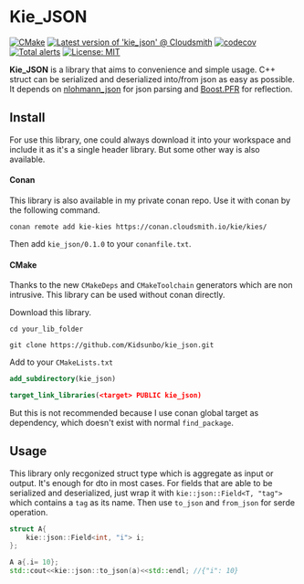 # Kie_JSON

[![CMake](https://github.com/Kidsunbo/kie_json/actions/workflows/cmake.yml/badge.svg)](https://github.com/Kidsunbo/kie_json/actions/workflows/cmake.yml)
[![Latest version of 'kie_json' @ Cloudsmith](https://api-prd.cloudsmith.io/v1/badges/version/kie/kies/conan/kie_json/latest/xc=_;xp=_/?render=true&show_latest=true)](https://cloudsmith.io/~kie/repos/kies/packages/detail/conan/kie_json/latest/xc=_;xp=_/)
[![codecov](https://codecov.io/gh/Kidsunbo/kie_json/branch/master/graph/badge.svg?token=X3THMAG9TA)](https://codecov.io/gh/Kidsunbo/kie_json)
[![Total alerts](https://img.shields.io/lgtm/alerts/g/Kidsunbo/kie_json.svg?logo=lgtm&logoWidth=18)](https://lgtm.com/projects/g/Kidsunbo/kie_json/alerts/)
[![License: MIT](https://img.shields.io/badge/License-MIT-yellow.svg)](https://opensource.org/licenses/MIT)


**Kie_JSON** is a library that aims to convenience and simple usage. C++ struct can be serialized and deserialized into/from json as easy as possible. It depends on [nlohmann_json](https://github.com/nlohmann/json) for json parsing and [Boost.PFR](https://github.com/boostorg/pfr) for reflection.

## Install

For use this library, one could always download it into your workspace and include it as it's a single header library. But some other way is also available.

#### Conan
This library is also available in my private conan repo.  Use it with conan by the following
command.
```shell
conan remote add kie-kies https://conan.cloudsmith.io/kie/kies/
```
Then add `kie_json/0.1.0` to your `conanfile.txt`.

#### CMake
Thanks to the new `CMakeDeps` and `CMakeToolchain` generators which are non intrusive. This library can be used without conan directly.

Download this library.
```shell
cd your_lib_folder

git clone https://github.com/Kidsunbo/kie_json.git
```

Add to your `CMakeLists.txt`
```cmake
add_subdirectory(kie_json)

target_link_libraries(<target> PUBLIC kie_json)
```

But this is not recommended because I use conan global target as dependency, which doesn't exist with normal `find_package`.

## Usage
This library only recgonized struct type which is aggregate as input or output. It's enough for dto in most cases. For fields that are able to be serialized and deserialized, just wrap it with `kie::json::Field<T, "tag">` which contains a `tag` as its name. Then use `to_json` and `from_json` for serde operation.

``` c++
struct A{
    kie::json::Field<int, "i"> i;
};

A a{.i= 10}; 
std::cout<<kie::json::to_json(a)<<std::endl; //{"i": 10}

```

